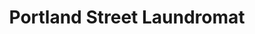 ---
title: "Portland Street Laundromat"
url: /saint-johnsbury/portland-street-laundromat/
shop: Wäscherei
---